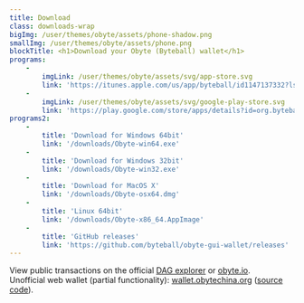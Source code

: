 ```yaml
---
title: Download
class: downloads-wrap
bigImg: /user/themes/obyte/assets/phone-shadow.png
smallImg: /user/themes/obyte/assets/phone.png
blockTitle: <h1>Download your Obyte (Byteball) wallet</h1>
programs:
    -
        imgLink: /user/themes/obyte/assets/svg/app-store.svg
        link: 'https://itunes.apple.com/us/app/byteball/id1147137332?ls=1&mt=8'
    -
        imgLink: /user/themes/obyte/assets/svg/google-play-store.svg
        link: 'https://play.google.com/store/apps/details?id=org.byteball.wallet'
programs2:
    -
        title: 'Download for Windows 64bit'
        link: '/downloads/Obyte-win64.exe'
    -
        title: 'Download for Windows 32bit'
        link: '/downloads/Obyte-win32.exe'
    -
        title: 'Download for MacOS X'
        link: '/downloads/Obyte-osx64.dmg'
    -
        title: 'Linux 64bit'
        link: '/downloads/Obyte-x86_64.AppImage'
    -
        title: 'GitHub releases'
        link: 'https://github.com/byteball/obyte-gui-wallet/releases'
---
```

 
View public transactions on the official [DAG explorer](https://explorer.obyte.org/?target=_blank&rel=noopener) or [obyte.io](https://obyte.io/?target=_blank&rel=noopener). <br>
Unofficial web wallet (partial functionality): [wallet.obytechina.org](https://wallet.obytechina.org/?target=_blank&rel=noopener) ([source code](https://github.com/gcc2ge/ObyteWebWallet?target=_blank&rel=noopener)).
